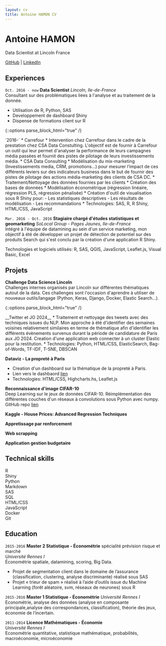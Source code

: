 ```yaml
---
layout: cv
title: Antoine HAMON CV
---
```


# Antoine HAMON
Data Scientist at Lincoln France

<div id="webaddress">
    <a href="https://github.com/ZwAnto"><i class="fab fa-github"></i> GitHub</a>
    | <a href="https://www.linkedin.com/in/hamonantoine/"><i class="fab fa-linkedin"></i> LinkedIn</a>
</div>

## Experiences

`Oct. 2016 - now`
__Data Scientist__ *Lincoln, Ile-de-France*  
Consultant sur des problématiques liées à l'analyse et au traitement de la donnée.
* Utilisation de R, Python, SAS
* Developpement de dashboard Shiny
* Dispense de formations client sur R

{::options parse_block_html="true" /}
<div class='consulting_container'> 
`2016-`  
* Carrefour
    * Intervention chez Carrefour dans le cadre de la prestation chez CSA Data Constulting. L'objectif est de fournir à Carrefour un outil qui leur permet d'analyser la performance de leurs campagnes média passées et fournit des pistes de pilotage de leurs investissements média.
* CSA Data Consulting
    * Modélisation du mix-marketing (Investissements media, CRM, promotions...) pour mesurer l’impact de ces différents leviers sur des indicateurs business dans le but de fournir des pistes de pilotage des actions média-marketing des clients de CSA DC.
    * Traitement/Nettoyage des données fournies par les clients
    * Création des bases de données
    * Modélisation économétrique (régression linéaire, régression PLS, régression pénalisée)
    * Création d'outil de visualisation sous R Shiny pour:
        - Les statistiques descriptives
        - Les résultats de modélisation
        - Les recommandations
    * Technologies: SAS, R, R Shiny, HTML/CSS, JavaScript
</div>

`Mar. 2016 - Oct. 2016`
__Stagiaire chargé d'études statistiques et geomarketing__ *SoLocal Group - Pages Jaunes, Ile-de-France*  
Intégré à l'équipe de datamining au sein d'un service marketing, mon objectif à été de développer un projet de détection de potentiel sur des produits Search qui s'est conclu par la création d'une application R Shiny.

Technologies et logiciels utilisés: R, SAS, QGIS, JavaScript, Leaflet.js, Visual Basic, Excel

## Projets

__Challenge Data Science Lincoln__  
Challenges internes organisés par Lincoln sur différentes thématiques autout de la data. Ces challenges sont l'occasion d'aprendre à utiliser de nouveaux outils/langage (Python, Keras, Django, Docker, Elastic Search...).  

{::options parse_block_html="true" /}
<div class='consulting_container'>
__Twitter et JO 2024__  
* Traitement et nettoyage des tweets avec des techniques issues du NLP. Mon approche à été d'identifier des semaines voisines relativement similaires en terme de thématique afin d'identifier les différents évènements survenus durant la période de candidature de Paris aux JO 2024. Creation d'une application web connecter à un cluster Elastic pour la restitution.
* Technologies: Python, HTML/CSS, ElasticSearch, Bag-of-Words, TF-IDF, T-SNE, DBSCAN  


__Dataviz - La propreté à Paris__  
* Creation d'un dashboard sur la thématique de la propreté à Paris.  
* Lien vers le dashbaord <a href='https://zwanto.org/lincoln/'>lien</a>
* Technologies: HTML/CSS, Highcharts.hs, Leaflet.js  


__Reconnaissance d'image CIFAR-10__  
Deep Learning sur le jeux de données CIFAR-10. Réimplémentation des différentes couches d'un réseaux à convolutions sous Python avec numpy.
GitHub repo <a href='https://github.com/Zwanto/pynet/'>lien</a>  


__Kaggle - House Prices: Advanced Regression Techniques__  
</div>

__Appretissage par renforcement__

__Web scrapping__

__Application gestion budgetaire__

## Technical skills

R  
Shiny  
Python  
Markdown  
SAS  
SQL  
HTML/CSS  
JavaScript  
Docker  
Git  

## Education

`2015-2016`
__Master 2 Statistique - Économétrie__ spécialité prévision risque et marché  
*Université Rennes I*  
Économétrie spatiale, datamining, scoring, Big Data.
* Projet de segmentation client dans le domaine de lʼassurance (classification, clustering, analyse discriminante) réalisé sous SAS
* Projet « trieur de spam » réalisé à lʼaide dʼoutils issue du Machine Learning (forêt aléatoire, svm, réseaux de neurones) sous R

`2015-2016`
__Master 1 Statistique - Économétrie__
*Université Rennes I*  
Econométrie, analyse des données (analyse en composante principale,analyse des correspondances, classification), théorie des jeux, économie de lʼincertain.

`2011-2014`
__Licence Mathématiques - Économie__  
*Université Rennes I*  
Econométrie quantitative, statistique mathématique, probabilités,
macroéconomie, microéconomie

<!-- ### Footer

Last updated: May 2013 -->


